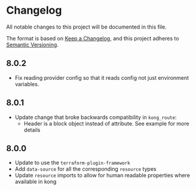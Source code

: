 # Changelog

All notable changes to this project will be documented in this file.

The format is based on [Keep a Changelog](https://keepachangelog.com/en/1.0.0/),
and this project adheres to [Semantic Versioning](https://semver.org/spec/v2.0.0.html).

## 8.0.2

- Fix reading provider config so that it reads config not just environment variables.

## 8.0.1

- Update change that broke backwards compatibility in `kong_route`:
  - Header is a block object instead of attribute. See example for more details

## 8.0.0

- Update to use the `terraform-plugin-framework`
- Add `data-source` for all the corresponding `resource` types
- Update `resource` imports to allow for human readable properties where available in kong
